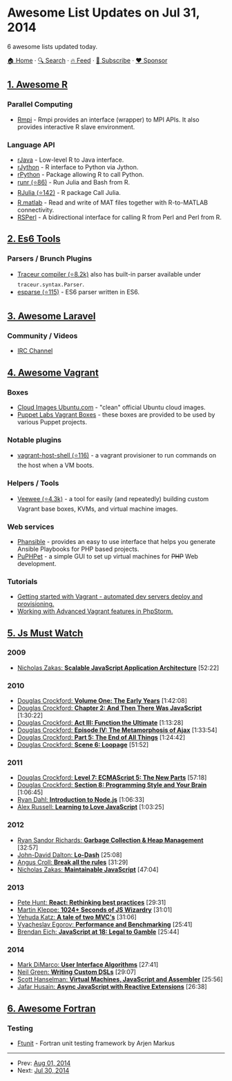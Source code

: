 # Awesome List Updates on Jul 31, 2014

6 awesome lists updated today.

[🏠 Home](/README.md) · [🔍 Search](https://www.trackawesomelist.com/search/) · [🔥 Feed](https://www.trackawesomelist.com/rss.xml) · [📮 Subscribe](https://trackawesomelist.us17.list-manage.com/subscribe?u=d2f0117aa829c83a63ec63c2f&id=36a103854c) · [❤️  Sponsor](https://github.com/sponsors/theowenyoung)



## [1. Awesome R](/content/qinwf/awesome-R/README.md)

### Parallel Computing

*   [Rmpi](http://cran.r-project.org/web/packages/Rmpi/index.html) - Rmpi provides an interface (wrapper) to MPI APIs. It also provides interactive R slave environment.

### Language API

*   [rJava](http://cran.r-project.org/web/packages/rJava/) - Low-level R to Java interface.
*   [rJython](http://cran.r-project.org/web/packages/rJython/index.html) - R interface to Python via Jython.
*   [rPython](http://cran.r-project.org/web/packages/rPython/index.html) - Package allowing R to call Python.
*   [runr (⭐86)](https://github.com/yihui/runr) - Run Julia and Bash from R.
*   [RJulia (⭐142)](https://github.com/armgong/RJulia) - R package Call Julia.
*   [R.matlab](http://cran.r-project.org/web/packages/R.matlab/index.html) - Read and write of MAT files together with R-to-MATLAB connectivity.
*   [RSPerl](http://www.omegahat.org/RSPerl/) - A bidirectional interface for calling R from Perl and Perl from R.

## [2. Es6 Tools](/content/addyosmani/es6-tools/README.md)

### Parsers / Brunch Plugins

*   [Traceur compiler (⭐8.2k)](https://github.com/google/traceur-compiler) also has built-in parser available under `traceur.syntax.Parser`.
*   [esparse (⭐115)](https://github.com/zenparsing/esparse) - ES6 parser written in ES6.

## [3. Awesome Laravel](/content/chiraggude/awesome-laravel/README.md)

### Community / Videos

*   [IRC Channel](http://laravel.io/chat)

## [4. Awesome Vagrant](/content/iJackUA/awesome-vagrant/README.md)

### Boxes

*   [Cloud Images Ubuntu.com](https://cloud-images.ubuntu.com/vagrant/) - "clean" official Ubuntu cloud images.
*   [Puppet Labs Vagrant Boxes](http://puppet-vagrant-boxes.puppetlabs.com/) - these boxes are provided to be used by various Puppet projects.

### Notable plugins

*   [vagrant-host-shell (⭐116)](https://github.com/phinze/vagrant-host-shell) - a vagrant provisioner to run commands on the host when a VM boots.

### Helpers / Tools

*   [Veewee (⭐4.3k)](https://github.com/jedi4ever/veewee) - a tool for easily (and repeatedly) building custom Vagrant base boxes, KVMs, and virtual machine images.

### Web services

*   [Phansible](http://phansible.com/) - provides an easy to use interface that helps you generate Ansible Playbooks for PHP based projects.
*   [PuPHPet](https://puphpet.com/) - a simple GUI to set up virtual machines for <s>PHP</s> Web development.

### Tutorials

*   [Getting started with Vagrant - automated dev servers deploy and provisioning.](http://stdout.in/en/post/getting_started_with_vagrant_automated_dev_servers_deploy_and_provisioning)
*   [Working with Advanced Vagrant features in PhpStorm.](http://confluence.jetbrains.com/display/PhpStorm/Working+with+Advanced+Vagrant+features+in+PhpStorm)

## [5. Js Must Watch](/content/bolshchikov/js-must-watch/README.md)

### 2009

*   [Nicholas Zakas: **Scalable JavaScript Application Architecture**](https://www.youtube.com/watch?v=vXjVFPosQHw) \[52:22]

### 2010

*   [Douglas Crockford: **Volume One: The Early Years**](https://www.youtube.com/watch?v=JxAXlJEmNMg) \[1:42:08]
*   [Douglas Crockford: **Chapter 2: And Then There Was JavaScript**](https://www.youtube.com/watch?v=RO1Wnu-xKoY) \[1:30:22]
*   [Douglas Crockford: **Act III: Function the Ultimate**](https://www.youtube.com/watch?v=ya4UHuXNygM) \[1:13:28]
*   [Douglas Crockford: **Episode IV: The Metamorphosis of Ajax**](https://www.youtube.com/watch?v=Fv9qT9joc0M) \[1:33:54]
*   [Douglas Crockford: **Part 5: The End of All Things**](https://www.youtube.com/watch?v=47Ceot8yqeI) \[1:24:42]
*   [Douglas Crockford: **Scene 6: Loopage**](https://www.youtube.com/watch?v=QgwSUtYSUqA) \[51:52]

### 2011

*   [Douglas Crockford: **Level 7: ECMAScript 5: The New Parts**](https://www.youtube.com/watch?v=UTEqr0IlFKY) \[57:18]
*   [Douglas Crockford: **Section 8: Programming Style and Your Brain**](https://www.youtube.com/watch?v=taaEzHI9xyY) \[1:06:45]
*   [Ryan Dahl: **Introduction to Node.js**](https://www.youtube.com/watch?v=jo_B4LTHi3I) \[1:06:33]
*   [Alex Russell: **Learning to Love JavaScript**](https://www.youtube.com/watch?v=seX7jYI96GE) \[1:03:25]

### 2012

*   [Ryan Sandor Richards: **Garbage Collection & Heap Management**](http://vimeo.com/45140516) \[32:57]
*   [John-David Dalton: **Lo-Dash**](https://www.youtube.com/watch?v=dpPy4f_SeEk) \[25:08]
*   [Angus Croll: **Break all the rules**](https://www.youtube.com/watch?v=MFtijdklZDo) \[31:29]
*   [Nicholas Zakas: **Maintainable JavaScript**](https://www.youtube.com/watch?v=c-kav7Tf834) \[47:04]

### 2013

*   [Pete Hunt: **React: Rethinking best practices**](https://www.youtube.com/watch?v=x7cQ3mrcKaY) \[29:31]
*   [Martin Kleppe: **1024+ Seconds of JS Wizardry**](https://www.youtube.com/watch?v=RTxtiLp1C8Y) \[31:01]
*   [Yehuda Katz: **A tale of two MVC's**](https://www.youtube.com/watch?v=s1dhXamEAKQ) \[31:06]
*   [Vyacheslav Egorov: **Performance and Benchmarking**](https://www.youtube.com/watch?v=65-RbBwZQdU) \[25:41]
*   [Brendan Eich: **JavaScript at 18: Legal to Gamble**](https://www.youtube.com/watch?v=qrf9ONmtXbM) \[25:44]

### 2014

*   [Mark DiMarco: **User Interface Algorithms**](https://www.youtube.com/watch?v=90NsjKvz9Ns\&index=2\&list=PL37ZVnwpeshFXOP2lqCUykYPXYNsK_fgN) \[27:41]
*   [Neil Green: **Writing Custom DSLs**](https://www.youtube.com/watch?v=lm4jEcnWeKI\&index=11\&list=PL37ZVnwpeshFXOP2lqCUykYPXYNsK_fgN) \[29:07]
*   [Scott Hanselman: **Virtual Machines, JavaScript and Assembler**](https://www.youtube.com/watch?v=UzyoT4DziQ4) \[25:56]
*   [Jafar Husain: **Async JavaScript with Reactive Extensions**](https://www.youtube.com/watch?v=XRYN2xt11Ek) \[26:38]

## [6. Awesome Fortran](/content/rabbiabram/awesome-fortran/README.md)

### Testing

*   [Ftunit](http://flibs.sourceforge.net/ftnunit.html) - Fortran unit testing framework by Arjen Markus

---

- Prev: [Aug 01, 2014](/content/2014/08/01/README.md)
- Next: [Jul 30, 2014](/content/2014/07/30/README.md)